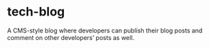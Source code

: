 # tech-blog
A CMS-style blog where developers can publish their blog posts and comment on other developers’ posts as well. 
